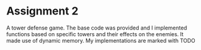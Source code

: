 # Assignment 2

A tower defense game. The base code was provided and I implemented functions based on specific towers and their effects on the enemies. 
It made use of dynamic memory. My implementations are marked with TODO 
